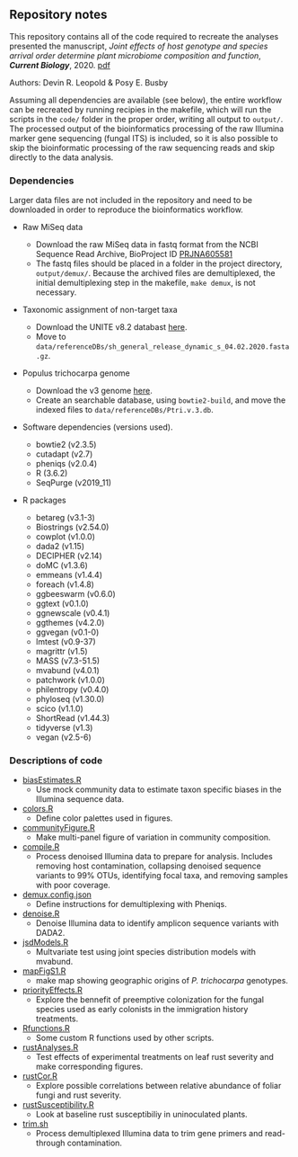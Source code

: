 ## Repository notes

This repository contains all of the code required to recreate the analyses presented the manuscript, *Joint effects of host genotype and species arrival order determine plant microbiome composition and function*, ***Current Biology***, 2020. [pdf](https://dleopold.github.io/files/pubs/Leopold,%20Busby%20-%202020%20-%20Host%20Genotype%20and%20Colonist%20Arrival%20Order%20Jointly%20Govern%20Plant%20Microbiome%20Composition%20and%20Function.pdf)

Authors: Devin R. Leopold & Posy E. Busby



Assuming all dependencies are available (see below), the entire workflow can be recreated by running recipies in the makefile, which will run the scripts in the `code/` folder in the proper order, writing all output to `output/`. The processed output of the bioinformatics processing of the raw Illumina marker gene sequencing (fungal ITS) is included, so it is also possible to skip the bioinformatic processing of the raw sequencing reads and skip directly to the data analysis. 

### Dependencies

Larger data files are not included in the repository and need to be downloaded in order to reproduce the bioinformatics workflow. 

* Raw MiSeq data
  * Download the raw MiSeq data in fastq format from the NCBI Sequence Read Archive, BioProject ID [PRJNA605581](https://www.ncbi.nlm.nih.gov/bioproject/605581)
  * The fastq files should be placed in a folder in the project directory, `output/demux/`.
Because the archived files are demultiplexed, the initial demultiplexing step in the makefile, `make demux`, is not necessary.

* Taxonomic assignment of non-target taxa
  * Download the UNITE v8.2 databast [here](https://dx.doi.org/10.15156/BIO/786372).
  * Move to `data/referenceDBs/sh_general_release_dynamic_s_04.02.2020.fasta.gz`.
  
* Populus trichocarpa genome
  * Download the v3 genome [here](https://phytozome.jgi.doe.gov/pz/portal.html#!info?alias=Org_Ptrichocarpa_er).
  * Create an searchable database, using `bowtie2-build`, and move the indexed files to `data/referenceDBs/Ptri.v.3.db`.

* Software dependencies (versions used).
  * bowtie2 (v2.3.5)
  * cutadapt (v2.7)
  * pheniqs (v2.0.4)
  * R (3.6.2)
  * SeqPurge (v2019_11)

* R packages
  * betareg (v3.1-3)
  * Biostrings (v2.54.0)
  * cowplot (v1.0.0)
  * dada2 (v1.15)
  * DECIPHER (v2.14)
  * doMC (v1.3.6)
  * emmeans (v1.4.4)
  * foreach (v1.4.8)
  * ggbeeswarm (v0.6.0)
  * ggtext (v0.1.0)
  * ggnewscale (v0.4.1)
  * ggthemes (v4.2.0)
  * ggvegan (v0.1-0)
  * lmtest (v0.9-37)
  * magrittr (v1.5)
  * MASS (v7.3-51.5)
  * mvabund (v4.0.1)
  * patchwork (v1.0.0)
  * philentropy (v0.4.0)
  * phyloseq (v1.30.0)
  * scico (v1.1.0)
  * ShortRead (v1.44.3)
  * tidyverse (v1.3)
  * vegan (v2.5-6)

### Descriptions of code
  * [biasEstimates.R](https://github.com/dleopold/Populus_priorityEffects/blob/master/code/biasEstimates.R)
    * Use mock community data to estimate taxon specific biases in the Illumina sequence data.
  * [colors.R](https://github.com/dleopold/Populus_priorityEffects/blob/master/code/colors.R)
    * Define color palettes used in figures.
  * [communityFigure.R](https://github.com/dleopold/Populus_priorityEffects/blob/master/code/communityFigure.R)
    * Make multi-panel figure of variation in community composition.
  * [compile.R](https://github.com/dleopold/Populus_priorityEffects/blob/master/code/compile.R)
    * Process denoised Illumina data to prepare for analysis. Includes removing host contamination, collapsing denoised sequence variants to 99% OTUs, identifying focal taxa, and removing samples with poor coverage.
  * [demux.config.json](https://github.com/dleopold/Populus_priorityEffects/blob/master/code/demux.config.json)
    * Define instructions for demultiplexing with Pheniqs.
  * [denoise.R](https://github.com/dleopold/Populus_priorityEffects/blob/master/code/denoise.R)
    * Denoise Illumina data to identify amplicon sequence variants with DADA2.
  * [jsdModels.R](https://github.com/dleopold/Populus_priorityEffects/blob/master/code/jsdModels.R)
    * Multvariate test using joint species distribution models with mvabund.
  * [mapFigS1.R](https://github.com/dleopold/Populus_priorityEffects/blob/master/code/mapFigS1.R) 
    * make map showing geographic origins of *P. trichocarpa* genotypes.
  * [priorityEffects.R](https://github.com/dleopold/Populus_priorityEffects/blob/master/code/priorityEffects.R)
    * Explore the bennefit of preemptive colonization for the fungal species used as early colonists in the immigration history treatments.
  * [Rfunctions.R](https://github.com/dleopold/Populus_priorityEffects/blob/master/code/Rfunctions.R)
    * Some custom R functions used by other scripts.
  * [rustAnalyses.R](https://github.com/dleopold/Populus_priorityEffects/blob/master/code/rustAnalyses.R)
    * Test effects of experimental treatments on leaf rust severity and make corresponding figures.
  * [rustCor.R](https://github.com/dleopold/Populus_priorityEffects/blob/master/code/rustCor.R)
    * Explore possible correlations between relative abundance of foliar fungi and rust severity.
  * [rustSusceptibility.R](https://github.com/dleopold/Populus_priorityEffects/blob/master/code/rustSusceptibility.R)
    * Look at baseline rust susceptibiliy in uninoculated plants.
  * [trim.sh](https://github.com/dleopold/Populus_priorityEffects/blob/master/code/trim.sh)
    * Process demultiplexed Illumina data to trim gene primers and read-through contamination.

    




